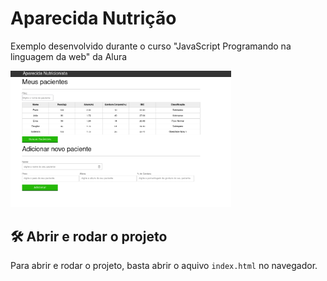 # Aparecida Nutrição

Exemplo desenvolvido durante o curso "JavaScript Programando na linguagem da web" da Alura

<img src="https://github.com/andersonhsporto/A-aparecidaNutri/blob/main/0-img/Alura-js.png" alt="Imagem do Aperecida Nutrição" width="70%">
                                                                                                                                      
## 🛠️ Abrir e rodar o projeto

Para abrir e rodar o projeto, basta abrir o aquivo `index.html` no navegador.
                                                                                                                                
                                                                                                                                     
